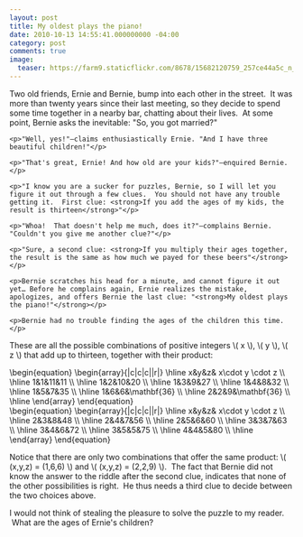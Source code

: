 ```yaml
---
layout: post
title: My oldest plays the piano!
date: 2010-10-13 14:55:41.000000000 -04:00
category: post
comments: true
image:
  teaser: https://farm9.staticflickr.com/8678/15682120759_257ce44a5c_n_d.jpg
---
```

<div class="well">
	<p>Two old friends, Ernie and Bernie, bump into each other in the street.  It was more than twenty years since their last meeting, so they decide to spend some time together in a nearby bar, chatting about their lives.  At some point, Bernie asks the inevitable: "So, you got married?"</p>

	<p>"Well, yes!"—claims enthusiastically Ernie. "And I have three beautiful children!"</p>

	<p>"That's great, Ernie! And how old are your kids?"—enquired Bernie.</p>

	<p>"I know you are a sucker for puzzles, Bernie, so I will let you figure it out through a few clues.  You should not have any trouble getting it.  First clue: <strong>If you add the ages of my kids, the result is thirteen</strong>"</p>

	<p>"Whoa!  That doesn't help me much, does it?"—complains Bernie. "Couldn't you give me another clue?"</p>

	<p>"Sure, a second clue: <strong>If you multiply their ages together, the result is the same as how much we payed for these beers"</strong></p>

	<p>Bernie scratches his head for a minute, and cannot figure it out yet… Before he complains again, Ernie realizes the mistake, apologizes, and offers Bernie the last clue: "<strong>My oldest plays the piano!"</strong></p>

	<p>Bernie had no trouble finding the ages of the children this time.</p>
</div>

These are all the possible combinations of positive integers <span>\\( x \\)</span>, <span>\\( y \\)</span>, <span>\\( z \\)</span> that add up to thirteen, together with their product:

<div class="row">
	<div class="col-lg-6">
		\begin{equation}
		\begin{array}{|c|c|c||r|} \hline x&amp;y&amp;z&amp; x\cdot y \cdot z \\ \hline 1&amp;1&amp;11&amp;11 \\ \hline 1&amp;2&amp;10&amp;20 \\ \hline 1&amp;3&amp;9&amp;27 \\ \hline 1&amp;4&amp;8&amp;32 \\ \hline 1&amp;5&amp;7&amp;35 \\ \hline 1&amp;6&amp;6&amp;\mathbf{36} \\ \hline 2&amp;2&amp;9&amp;\mathbf{36} \\ \hline \end{array}
		\end{equation}
	</div>
	<div class="col-lg-6">
		\begin{equation}
		\begin{array}{|c|c|c||r|} \hline x&amp;y&amp;z&amp; x\cdot y \cdot z \\ \hline 2&amp;3&amp;8&amp;48 \\ \hline 2&amp;4&amp;7&amp;56 \\ \hline 2&amp;5&amp;6&amp;60 \\ \hline 3&amp;3&amp;7&amp;63 \\ \hline 3&amp;4&amp;6&amp;72 \\ \hline 3&amp;5&amp;5&amp;75 \\ \hline 4&amp;4&amp;5&amp;80 \\ \hline \end{array}
		\end{equation}
	</div>
</div>

Notice that there are only two combinations that offer the same product: <span>\\( (x,y,z) = (1,6,6) \\)</span> and <span>\\( (x,y,z) = (2,2,9) \\)</span>.  The fact that Bernie did not know the answer to the riddle after the second clue, indicates that none of the other possibilities is right.  He thus needs a third clue to decide between the two choices above.

I would not think of stealing the pleasure to solve the puzzle to my reader.  What are the ages of Ernie's children?

